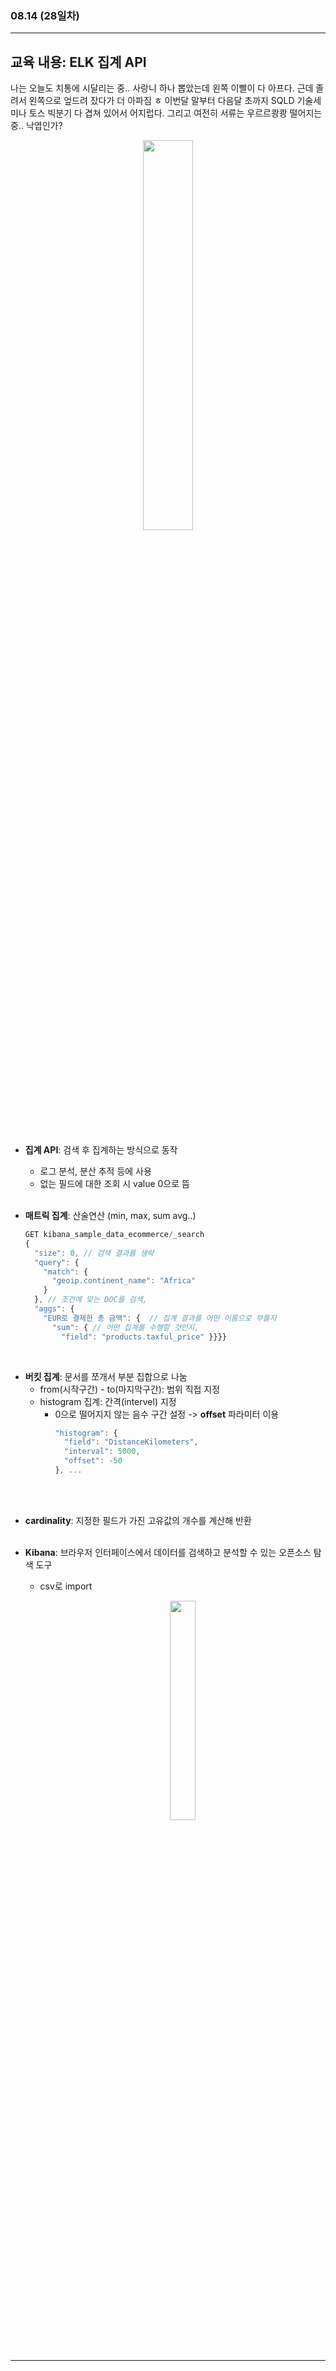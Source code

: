 ###  08.14 (28일차)
---
교육 내용: ELK 집계 API 
---
나는 오늘도 치통에 시달리는 중.. 사랑니 하나 뽑았는데 왼쪽 이빨이 다 아프다. 근데 졸려서 왼쪽으로 엎드려 잤다가 더 아파짐 ㅎ 이번달 말부터 다음달 초까지 SQLD 기술세미나 토스 빅분기 다 겹쳐 있어서 어지럽다. 그리고 여전히 서류는 우르르쾅쾅 떨어지는 중.. 낙엽인가? 
<p align="center">
<img src="https://github.com/user-attachments/assets/70a0ad8c-84c0-46af-9e9c-c93b9ad32975" width="40%" /> </p><br>

- **집계 API**: 검색 후 집계하는 방식으로 동작
  - 로그 분석, 분산 추적 등에 사용
  - 없는 필드에 대한 조회 시 value 0으로 뜸
<br><br>

- **매트릭 집계**: 산술연산 (min, max, sum avg..)
  ```javascript
  GET kibana_sample_data_ecommerce/_search
  {
    "size": 0, // 검색 결과를 생략
    "query": {
      "match": {  
        "geoip.continent_name": "Africa"
      }
    }, // 조건에 맞는 DOC를 검색,
    "aggs": {
      "EUR로 결제한 총 금액": {  // 집계 결과를 어떤 이름으로 부를지
        "sum": { // 어떤 집계를 수행할 것인지,
          "field": "products.taxful_price" }}}}
  ```
<br>

- **버킷 집계**: 문서를 쪼개서 부분 집합으로 나눔
  - from(시작구간) - to(마지막구간): 범위 직접 지정
  - histogram 집계: 간격(intervel) 지정
    - 0으로 떨어지지 않는 음수 구간 설정 -> **offset** 파라미터 이용
      ```javascript
      "histogram": {
        "field": "DistanceKilometers",
        "interval": 5000,
        "offset": -50
      }, ...
      ```
<br><br>

- **cardinality**: 지정한 필드가 가진 고유값의 개수를 계산해 반환
<br><br>

- **Kibana**: 브라우저 인터페이스에서 데이터를 검색하고 분석할 수 있는 오픈소스 탐색 도구
  - csv로 import
    <p align="center">
    <img src="https://github.com/user-attachments/assets/95520573-d329-47af-995b-7106b289a3f1" width="30%" /> </p><br>
 
***
